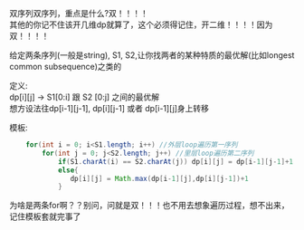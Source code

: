 双序列双序列，重点是什么?双！！！！  
其他的你记不住该开几维dp就算了，这个必须得记住，开二维！！！！因为双！！！！  

给定两条序列(一般是string), S1, S2,让你找两者的某种特质的最优解(比如longest common subsequence)之类的  

定义:  
dp[i][j] -> S1[0:i] 跟 S2 [0:j] 之间的最优解  
想方设法往dp[i-1][j-1], dp[i][j-1] 或者 dp[i-1][j]身上转移  

模板:
```java
    for(int i = 0; i<S1.length; i++) //外层loop遍历第一序列
        for(int j = 0; j<S2.length; j++) //里层loop遍历第二序列
            if(S1.charAt(i) == S2.charAt(j)) dp[i][j] = dp[i-1][j-1]+1
            else{
               dp[i][j] = Math.max(dp[i-1][j],dp[i][j-1])+1
            }   
```
为啥是两条for啊？？别问，问就是双！！！也不用去想象遍历过程，想不出来，记住模板套就完事了